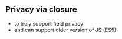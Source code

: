 ## Privacy via closure

- to truly support field privacy
- and can support older version of JS (ES5)
